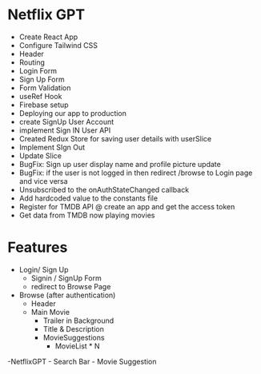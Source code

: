# Netflix GPT
- Create React App
- Configure Tailwind CSS
- Header
- Routing
- Login Form
- Sign Up Form
- Form Validation
- useRef Hook
- Firebase setup
- Deploying our app to production
- create SignUp User Account
- implement Sign IN User API
- Created Redux Store for saving user details with userSlice
- Implement SIgn Out
- Update Slice
- BugFix: Sign up user display name and profile picture update
- BugFix: if the user is not logged in then redirect /browse to Login page and vice versa
- Unsubscribed to the onAuthStateChanged callback
- Add hardcoded value to the constants file
- Register for TMDB API @ create an app and get the access token
- Get data from TMDB now playing movies

# Features
- Login/ Sign Up
    - Signin / SignUp Form
    - redirect to Browse Page
- Browse (after authentication)
    - Header
    - Main Movie
        - Trailer in Background
        - Title & Description
        - MovieSuggestions
            - MovieList * N

-NetflixGPT
    - Search Bar
    - Movie Suggestion